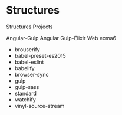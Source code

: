 # Structures
Structures Projects

Angular-Gulp
Angular
Gulp-Elixir
Web ecma6
  - brouserify
  - babel-preset-es2015
  - babel-eslint
  - babelify
  - browser-sync
  - gulp
  - gulp-sass
  - standard
  - watchify
  - vinyl-source-stream
